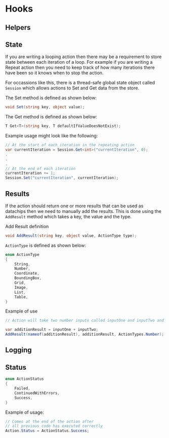 # Hooks

## Helpers

## State

If you are writing a looping action then there may be a requirement to store state between each iteration of a loop. For example if you are writing a Repeat action then you need to keep track of how many iterations there have been so it knows when to stop the action.

For occassions like this, there is a thread-safe global state object called `Session` which allows actions to Set and Get data from the store.

The Set method is defined as shown below:

```csharp
void Set(string key, object value);
```

The Get method is defined as shown below:

```csharp
T Get<T>(string key, T defaultIfValueDoesNotExist);
```

Example usage might look like the following:

```csharp
// At the start of each iteration in the repeating action
var currentIteration = Session.Get<int>("currentIteration", 0);
.
.
.
// At the end of each iteration
currentIteration += 1;
Session.Set("currentIteration", currentIteration);
```

## Results

If the action should return one or more results that can be used as datachips then we need to manually add the results.
This is done using the `AddResult` method which takes a key, the value and the type.

Add Result definition

```csharp
void AddResult(string key, object value, ActionType type);
```

`ActionType` is defined as shown below:

```csharp
enum ActionType
{
    String,
    Number,
    Coordinate,
    BoundingBox,
    Grid,
    Image,
    List,
    Table,
}
```

Example of use

```csharp
// Action will take two number inputs called inputOne and inputTwo and add them

var additionResult = inputOne + inputTwo;
AddResult(nameof(additionResult), additionResult, ActionTypes.Number);
```

## Logging

## Status

```csharp
enum ActionStatus
{
    Failed,
    ContinuedWithErrors,
    Success,
}
```

Example of usage:

```csharp
// Comes at the end of the action after
// all previous code has executed correctly
Action.Status = ActionStatus.Success;
```

